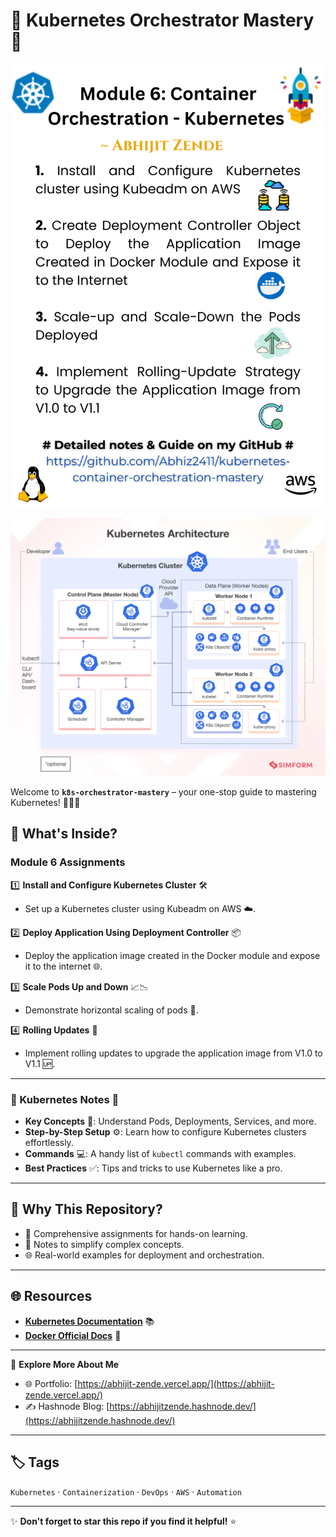 # 🌟 Kubernetes Orchestrator Mastery 🌟

![Module 6 Kubernetes Mastery preview image](Assests/preview_image.png)

![Kubernetes architecture](Notes/Kubernetes-Architecture-Diagram.png)

Welcome to **`k8s-orchestrator-mastery`** – your one-stop guide to mastering Kubernetes! 🐳🚀✨

## 📌 What's Inside?

### Module 6 Assignments

1️⃣ **Install and Configure Kubernetes Cluster** 🛠️
   - Set up a Kubernetes cluster using Kubeadm on AWS ☁️.

2️⃣ **Deploy Application Using Deployment Controller** 📦
   - Deploy the application image created in the Docker module and expose it to the internet 🌐.

3️⃣ **Scale Pods Up and Down** 📈📉
   - Demonstrate horizontal scaling of pods 🐙.

4️⃣ **Rolling Updates** 🔄
   - Implement rolling updates to upgrade the application image from V1.0 to V1.1 🆙.

---

### 📖 Kubernetes Notes 📝

- **Key Concepts** 🌱: Understand Pods, Deployments, Services, and more.
- **Step-by-Step Setup** ⚙️: Learn how to configure Kubernetes clusters effortlessly.
- **Commands** 💻: A handy list of `kubectl` commands with examples.
- **Best Practices** ✅: Tips and tricks to use Kubernetes like a pro.

---

## 🚀 Why This Repository?

- 📂 Comprehensive assignments for hands-on learning.
- 📖 Notes to simplify complex concepts.
- 🌐 Real-world examples for deployment and orchestration.

---

## 🌐 Resources

- **[Kubernetes Documentation](https://kubernetes.io/docs/)** 📚
- **[Docker Official Docs](https://docs.docker.com/)** 🐳

---

🔗 **Explore More About Me**  
- 🌐 Portfolio: [https://abhijit-zende.vercel.app/](https://abhijit-zende.vercel.app/)  
- ✍️ Hashnode Blog: [https://abhijitzende.hashnode.dev/](https://abhijitzende.hashnode.dev/)  

---

## 🏷️ Tags

`Kubernetes` · `Containerization` · `DevOps` · `AWS` · `Automation`

---

✨ **Don't forget to star this repo if you find it helpful!** ⭐


